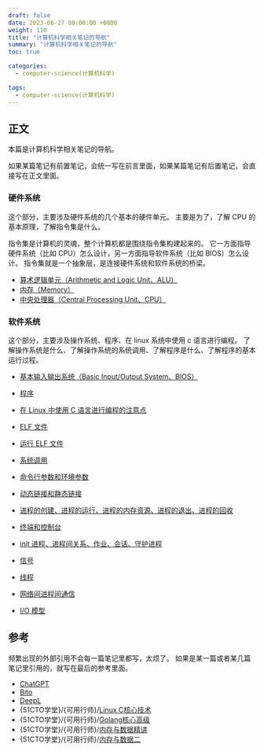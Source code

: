 ```yaml
---
draft: false
date: 2023-06-27 08:00:00 +0800
weight: 110
title: "计算机科学相关笔记的导航"
summary: "计算机科学相关笔记的导航"
toc: true

categories:
  - computer-science(计算机科学)

tags:
  - computer-science(计算机科学)
---
```


## 正文

本篇是计算机科学相关笔记的导航。

如果某篇笔记有前置笔记，会统一写在前言里面，如果某篇笔记有后置笔记，会直接写在正文里面。

### 硬件系统

这个部分，主要涉及硬件系统的几个基本的硬件单元。
主要是为了，了解 CPU 的基本原理，了解指令集是什么。

指令集是计算机的灵魂，整个计算机都是围绕指令集构建起来的。
它一方面指导硬件系统（比如 CPU）怎么设计，另一方面指导软件系统（比如 BIOS）怎么设计。
指令集就是一个抽象层，是连接硬件系统和软件系统的桥梁。

- [算术逻辑单元（Arithmetic and Logic Unit、ALU）](/post/computer-science/hardware/alu)
- [内存（Memory）](/post/computer-science/hardware/memory)
- [中央处理器（Central Processing Unit、CPU）](/post/computer-science/hardware/cpu)

### 软件系统

这个部分，主要涉及操作系统、程序、在 linux 系统中使用 c 语言进行编程。
了解操作系统是什么、了解操作系统的系统调用、了解程序是什么、了解程序的基本运行过程。

- [基本输入输出系统（Basic Input/Output System、BIOS）](/post/computer-science/operating-system/bios)

- [程序](/post/computer-science/operating-system/program)
- [在 Linux 中使用 C 语言进行编程的注意点](/post/computer-science/operating-system/linux/notice)
- [ELF 文件](/post/computer-science/operating-system/linux/elf)
- [运行 ELF 文件](/post/computer-science/operating-system/linux/exec_elf)
- [系统调用](/post/computer-science/operating-system/system_call)
- [命令行参数和环境参数](/post/computer-science/operating-system/cmd_env_param)
- [动态链接和静态链接](/post/computer-science/operating-system/dynamically_statically_linked)
- [进程的创建、进程的运行、进程的内存资源、进程的退出、进程的回收](/post/computer-science/operating-system/linux/process)
- [终端和控制台](/post/computer-science/terminal_console)
- [init 进程、进程间关系、作业、会话、守护进程](/post/computer-science/operating-system/linux/process02)
- [信号](/post/computer-science/operating-system/linux/signal)
- [线程](/post/computer-science/operating-system/linux/thread)
- [网络间进程间通信](/post/computer-science/network/socket)
- [I/O 模型](/post/computer-science/network/io-model)

## 参考

频繁出现的外部引用不会每一篇笔记里都写，太烦了。
如果是某一篇或者某几篇笔记里引用的，就写在最后的参考里面。

- [ChatGPT](https://chat.openai.com/)
- [Bito](https://bito.ai/)
- [DeepL](https://www.deepl.com/translator)
- {51CTO学堂}/{可用行师}/[Linux C核心技术](https://edu.51cto.com/course/28903.html)
- {51CTO学堂}/{可用行师}/[Golang核心高级](https://edu.51cto.com/course/29852.html)
- {51CTO学堂}/{可用行师}/[内存与数据精讲](https://edu.51cto.com/course/29937.html)
- {51CTO学堂}/{可用行师}/[内存与数据二](https://edu.51cto.com/course/30487.html)